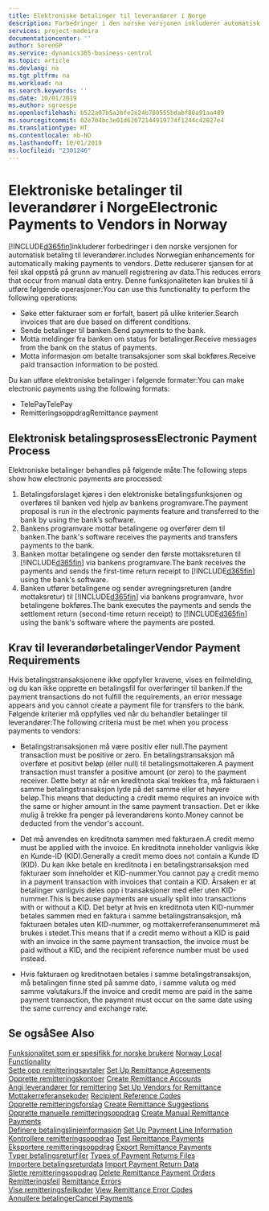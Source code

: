 ```yaml
---
title: Elektroniske betalinger til leverandører i Norge
description: Forbedringer i den norske versjonen inkluderer automatisk betaling til leverandører.
services: project-madeira
documentationcenter: ''
author: SorenGP
ms.service: dynamics365-business-central
ms.topic: article
ms.devlang: na
ms.tgt_pltfrm: na
ms.workload: na
ms.search.keywords: ''
ms.date: 10/01/2019
ms.author: sgroespe
ms.openlocfilehash: b522a07b5a3bfe2e24b780555bdabf80a91aa489
ms.sourcegitcommit: 02e704bc3e01d62072144919774f1244c42827e4
ms.translationtype: HT
ms.contentlocale: nb-NO
ms.lasthandoff: 10/01/2019
ms.locfileid: "2301246"
---
```

# <a name="electronic-payments-to-vendors-in-norway"></a><span data-ttu-id="d3114-103">Elektroniske betalinger til leverandører i Norge</span><span class="sxs-lookup"><span data-stu-id="d3114-103">Electronic Payments to Vendors in Norway</span></span>
[!INCLUDE[d365fin](../../includes/d365fin_md.md)]<span data-ttu-id="d3114-104">inkluderer forbedringer i den norske versjonen for automatisk betaling til leverandører.</span><span class="sxs-lookup"><span data-stu-id="d3114-104">includes Norwegian enhancements for automatically making payments to vendors.</span></span> <span data-ttu-id="d3114-105">Dette reduserer sjansen for at feil skal oppstå på grunn av manuell registrering av data.</span><span class="sxs-lookup"><span data-stu-id="d3114-105">This reduces errors that occur from manual data entry.</span></span> <span data-ttu-id="d3114-106">Denne funksjonaliteten kan brukes til å utføre følgende operasjoner:</span><span class="sxs-lookup"><span data-stu-id="d3114-106">You can use this functionality to perform the following operations:</span></span>  

- <span data-ttu-id="d3114-107">Søke etter fakturaer som er forfalt, basert på ulike kriterier.</span><span class="sxs-lookup"><span data-stu-id="d3114-107">Search invoices that are due based on different conditions.</span></span>  
- <span data-ttu-id="d3114-108">Sende betalinger til banken.</span><span class="sxs-lookup"><span data-stu-id="d3114-108">Send payments to the bank.</span></span>  
- <span data-ttu-id="d3114-109">Motta meldinger fra banken om status for betalinger.</span><span class="sxs-lookup"><span data-stu-id="d3114-109">Receive messages from the bank on the status of payments.</span></span>  
- <span data-ttu-id="d3114-110">Motta informasjon om betalte transaksjoner som skal bokføres.</span><span class="sxs-lookup"><span data-stu-id="d3114-110">Receive paid transaction information to be posted.</span></span>  

<span data-ttu-id="d3114-111">Du kan utføre elektroniske betalinger i følgende formater:</span><span class="sxs-lookup"><span data-stu-id="d3114-111">You can make electronic payments using the following formats:</span></span>  

- <span data-ttu-id="d3114-112">TelePay</span><span class="sxs-lookup"><span data-stu-id="d3114-112">TelePay</span></span>  
- <span data-ttu-id="d3114-113">Remitteringsoppdrag</span><span class="sxs-lookup"><span data-stu-id="d3114-113">Remittance payment</span></span>  

## <a name="electronic-payment-process"></a><span data-ttu-id="d3114-114">Elektronisk betalingsprosess</span><span class="sxs-lookup"><span data-stu-id="d3114-114">Electronic Payment Process</span></span>  
<span data-ttu-id="d3114-115">Elektroniske betalinger behandles på følgende måte:</span><span class="sxs-lookup"><span data-stu-id="d3114-115">The following steps show how electronic payments are processed:</span></span>  

1.  <span data-ttu-id="d3114-116">Betalingsforslaget kjøres i den elektroniske betalingsfunksjonen og overføres til banken ved hjelp av bankens programvare.</span><span class="sxs-lookup"><span data-stu-id="d3114-116">The payment proposal is run in the electronic payments feature and transferred to the bank by using the bank’s software.</span></span>  
2.  <span data-ttu-id="d3114-117">Bankens programvare mottar betalingene og overfører dem til banken.</span><span class="sxs-lookup"><span data-stu-id="d3114-117">The bank's software receives the payments and transfers payments to the bank.</span></span>  
3.  <span data-ttu-id="d3114-118">Banken mottar betalingene og sender den første mottaksreturen til [!INCLUDE[d365fin](../../includes/d365fin_md.md)] via bankens programvare.</span><span class="sxs-lookup"><span data-stu-id="d3114-118">The bank receives the payments and sends the first-time return receipt to [!INCLUDE[d365fin](../../includes/d365fin_md.md)] using the bank's software.</span></span>  
4.  <span data-ttu-id="d3114-119">Banken utfører betalingene og sender avregningsreturen (andre mottaksretur) til [!INCLUDE[d365fin](../../includes/d365fin_md.md)] via bankens programvare, hvor betalingene bokføres.</span><span class="sxs-lookup"><span data-stu-id="d3114-119">The bank executes the payments and sends the settlement return (second-time return receipt) to [!INCLUDE[d365fin](../../includes/d365fin_md.md)] using the bank's software where the payments are posted.</span></span>  

## <a name="vendor-payment-requirements"></a><span data-ttu-id="d3114-120">Krav til leverandørbetalinger</span><span class="sxs-lookup"><span data-stu-id="d3114-120">Vendor Payment Requirements</span></span>  
<span data-ttu-id="d3114-121">Hvis betalingstransaksjonene ikke oppfyller kravene, vises en feilmelding, og du kan ikke opprette en betalingsfil for overføringer til banken.</span><span class="sxs-lookup"><span data-stu-id="d3114-121">If the payment transactions do not fulfill the requirements, an error message appears and you cannot create a payment file for transfers to the bank.</span></span> <span data-ttu-id="d3114-122">Følgende kriterier må oppfylles ved når du behandler betalinger til leverandører:</span><span class="sxs-lookup"><span data-stu-id="d3114-122">The following criteria must be met when you process payments to vendors:</span></span>  

- <span data-ttu-id="d3114-123">Betalingstransaksjonen må være positiv eller null.</span><span class="sxs-lookup"><span data-stu-id="d3114-123">The payment transaction must be positive or zero.</span></span> <span data-ttu-id="d3114-124">En betalingstransaksjon må overføre et positivt beløp (eller null) til betalingsmottakeren.</span><span class="sxs-lookup"><span data-stu-id="d3114-124">A payment transaction must transfer a positive amount (or zero) to the payment receiver.</span></span> <span data-ttu-id="d3114-125">Dette betyr at når en kreditnota skal trekkes fra, må fakturaen i samme betalingstransaksjon lyde på det samme eller et høyere beløp.</span><span class="sxs-lookup"><span data-stu-id="d3114-125">This means that deducting a credit memo requires an invoice with the same or higher amount in the same payment transaction.</span></span> <span data-ttu-id="d3114-126">Det er ikke mulig å trekke fra penger på leverandørens konto.</span><span class="sxs-lookup"><span data-stu-id="d3114-126">Money cannot be deducted from the vendor's account.</span></span>  

- <span data-ttu-id="d3114-127">Det må anvendes en kreditnota sammen med fakturaen.</span><span class="sxs-lookup"><span data-stu-id="d3114-127">A credit memo must be applied with the invoice.</span></span> <span data-ttu-id="d3114-128">En kreditnota inneholder vanligvis ikke en Kunde-ID (KID).</span><span class="sxs-lookup"><span data-stu-id="d3114-128">Generally a credit memo does not contain a Kunde ID (KID).</span></span> <span data-ttu-id="d3114-129">Du kan ikke betale en kreditnota i en betalingstransaksjon med fakturaer som inneholder et KID-nummer.</span><span class="sxs-lookup"><span data-stu-id="d3114-129">You cannot pay a credit memo in a payment transaction with invoices that contain a KID.</span></span> <span data-ttu-id="d3114-130">Årsaken er at betalinger vanligvis deles opp i transaksjoner med eller uten KID-nummer.</span><span class="sxs-lookup"><span data-stu-id="d3114-130">This is because payments are usually split into transactions with or without a KID.</span></span> <span data-ttu-id="d3114-131">Det betyr at hvis en kreditnota uten KID-nummer betales sammen med en faktura i samme betalingstransaksjon, må fakturaen betales uten KID-nummer, og mottakerreferansenummeret må brukes i stedet.</span><span class="sxs-lookup"><span data-stu-id="d3114-131">This means that if a credit memo without a KID is paid with an invoice in the same payment transaction, the invoice must be paid without a KID, and the recipient reference number must be used instead.</span></span>  

- <span data-ttu-id="d3114-132">Hvis fakturaen og kreditnotaen betales i samme betalingstransaksjon, må betalingen finne sted på samme dato, i samme valuta og med samme valutakurs.</span><span class="sxs-lookup"><span data-stu-id="d3114-132">If the invoice and credit memo are paid in the same payment transaction, the payment must occur on the same date using the same currency and exchange rate.</span></span>  

## <a name="see-also"></a><span data-ttu-id="d3114-133">Se også</span><span class="sxs-lookup"><span data-stu-id="d3114-133">See Also</span></span>  
 <span data-ttu-id="d3114-134">[Funksjonalitet som er spesifikk for norske brukere](norway-local-functionality.md) </span><span class="sxs-lookup"><span data-stu-id="d3114-134">[Norway Local Functionality](norway-local-functionality.md) </span></span>  
 <span data-ttu-id="d3114-135">[Sette opp remitteringsavtaler](how-to-set-up-remittance-agreements.md) </span><span class="sxs-lookup"><span data-stu-id="d3114-135">[Set Up Remittance Agreements](how-to-set-up-remittance-agreements.md) </span></span>  
 <span data-ttu-id="d3114-136">[Opprette remitteringskontoer](how-to-create-remittance-accounts.md) </span><span class="sxs-lookup"><span data-stu-id="d3114-136">[Create Remittance Accounts](how-to-create-remittance-accounts.md) </span></span>  
 <span data-ttu-id="d3114-137">[Angi leverandører for remittering](how-to-set-up-vendors-for-remittance.md) </span><span class="sxs-lookup"><span data-stu-id="d3114-137">[Set Up Vendors for Remittance](how-to-set-up-vendors-for-remittance.md) </span></span>  
 <span data-ttu-id="d3114-138">[Mottakerreferansekoder](recipient-reference-codes.md) </span><span class="sxs-lookup"><span data-stu-id="d3114-138">[Recipient Reference Codes](recipient-reference-codes.md) </span></span>  
 <span data-ttu-id="d3114-139">[Opprette remitteringsforslag](how-to-create-remittance-suggestions.md) </span><span class="sxs-lookup"><span data-stu-id="d3114-139">[Create Remittance Suggestions](how-to-create-remittance-suggestions.md) </span></span>  
 <span data-ttu-id="d3114-140">[Opprette manuelle remitteringsoppdrag](how-to-create-manual-remittance-payments.md) </span><span class="sxs-lookup"><span data-stu-id="d3114-140">[Create Manual Remittance Payments](how-to-create-manual-remittance-payments.md) </span></span>  
 <span data-ttu-id="d3114-141">[Definere betalingslinjeinformasjon](how-to-set-up-payment-line-information.md) </span><span class="sxs-lookup"><span data-stu-id="d3114-141">[Set Up Payment Line Information](how-to-set-up-payment-line-information.md) </span></span>  
 <span data-ttu-id="d3114-142">[Kontrollere remitteringsoppdrag](how-to-test-remittance-payments.md) </span><span class="sxs-lookup"><span data-stu-id="d3114-142">[Test Remittance Payments](how-to-test-remittance-payments.md) </span></span>  
 <span data-ttu-id="d3114-143">[Eksportere remitteringsoppdrag](how-to-export-remittance-payments.md) </span><span class="sxs-lookup"><span data-stu-id="d3114-143">[Export Remittance Payments](how-to-export-remittance-payments.md) </span></span>  
 <span data-ttu-id="d3114-144">[Typer betalingsreturfiler](types-of-payment-returns-files.md) </span><span class="sxs-lookup"><span data-stu-id="d3114-144">[Types of Payment Returns Files](types-of-payment-returns-files.md) </span></span>  
 <span data-ttu-id="d3114-145">[Importere betalingsreturdata](how-to-import-payment-return-data.md) </span><span class="sxs-lookup"><span data-stu-id="d3114-145">[Import Payment Return Data](how-to-import-payment-return-data.md) </span></span>  
 <span data-ttu-id="d3114-146">[Slette remitteringsoppdrag](how-to-delete-remittance-payment-orders.md) </span><span class="sxs-lookup"><span data-stu-id="d3114-146">[Delete Remittance Payment Orders](how-to-delete-remittance-payment-orders.md) </span></span>  
 <span data-ttu-id="d3114-147">[Remitteringsfeil](remittance-errors.md) </span><span class="sxs-lookup"><span data-stu-id="d3114-147">[Remittance Errors](remittance-errors.md) </span></span>  
 <span data-ttu-id="d3114-148">[Vise remitteringsfeilkoder](how-to-view-remittance-error-codes.md) </span><span class="sxs-lookup"><span data-stu-id="d3114-148">[View Remittance Error Codes](how-to-view-remittance-error-codes.md) </span></span>  
 [<span data-ttu-id="d3114-149">Annullere betalinger</span><span class="sxs-lookup"><span data-stu-id="d3114-149">Cancel Payments</span></span>](how-to-cancel-payments.md)

